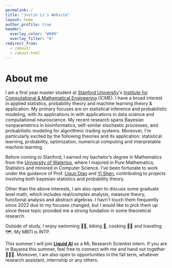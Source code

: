 ```yaml
---
permalink: /
title: "Justin Li's Website"
layout: home
author_profile: true
header:
  overlay_color: "#000"
  overlay_filter: "0"
redirect_from: 
  - /about/
  - /about.html
---
```


# About me
I am a first year master student at [Stanford University](https://www.stanford.edu/)'s [Institute for Computational & Mathematical Engineering](https://icme.stanford.edu/) (ICME). I have a broad interest in applied statistics, probability theory and machine learning theory & application. My primary focuses are on statistical inference and probabilistic modeling, with its applications in with applications in data science and computational neuroscience. My recent research spans Bayesian nonparametrics in bioinformatics, self-similar stochastic processes, and probabilistic modeling for algorithmic trading systems.  Moreover, I'm particularly excited by the following theories and its application: statistical learning, probability, optimization, numerical computing and interpretable machine learning. 

Before coming to Stanford, I earned my bachelor’s degree in Mathematics from the [University of Waterloo](https://uwaterloo.ca/), where I majored in Pure Mathematics, Statistics and minored in Computer Science. I’ve been fortunate to work under the guidance of Prof. [Liqun Diao](http://liqundiao.com/) and [Yi Shen](https://sites.google.com/site/yishenenglish/), contributing to projects involving both bayesian statistics and probability theory.

Other than the above interests, I am also open to discuss some graduate level math, which includes real/complex analysis, measure theory, functional analysis and abstract algebras. I havn't touch them frequently since 2022 due to my focuses changed, but I would like to pick them up since these topic provided me a strong fundation in some theoretical research.

Outside of study, I enjoy swimming 🏊‍♀️, biking 🚴, cooking 👨‍🍳 and traveling 🗺. My MBTI is INTP.

This summer I will join [**Liquid AI**](https://www.liquid.ai/) as a ML Research Scientist intern. If you are in Bayarea this summer, feel free to connect with me and hand out together 🤗🤗🤗. Moreover, I am also open to opportunities in the fall term, whatever research assistant, internship or any others.
